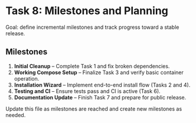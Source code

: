 # Task 8: Milestones and Planning

Goal: define incremental milestones and track progress toward a stable release.

## Milestones
1. **Initial Cleanup** – Complete Task 1 and fix broken dependencies.
2. **Working Compose Setup** – Finalize Task 3 and verify basic container operation.
3. **Installation Wizard** – Implement end-to-end install flow (Tasks 2 and 4).
4. **Testing and CI** – Ensure tests pass and CI is active (Task 6).
5. **Documentation Update** – Finish Task 7 and prepare for public release.

Update this file as milestones are reached and create new milestones as needed.
